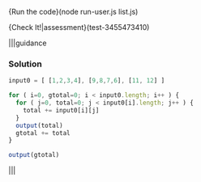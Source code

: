 {Run the code}(node run-user.js list.js)

{Check It!|assessment}(test-3455473410)


|||guidance
### Solution
```javascript
input0 = [ [1,2,3,4], [9,8,7,6], [11, 12] ]

for ( i=0, gtotal=0; i < input0.length; i++ ) {
  for ( j=0, total=0; j < input0[i].length; j++ ) {
    total += input0[i][j]
  }
  output(total)
  gtotal += total
}

output(gtotal)
```
|||